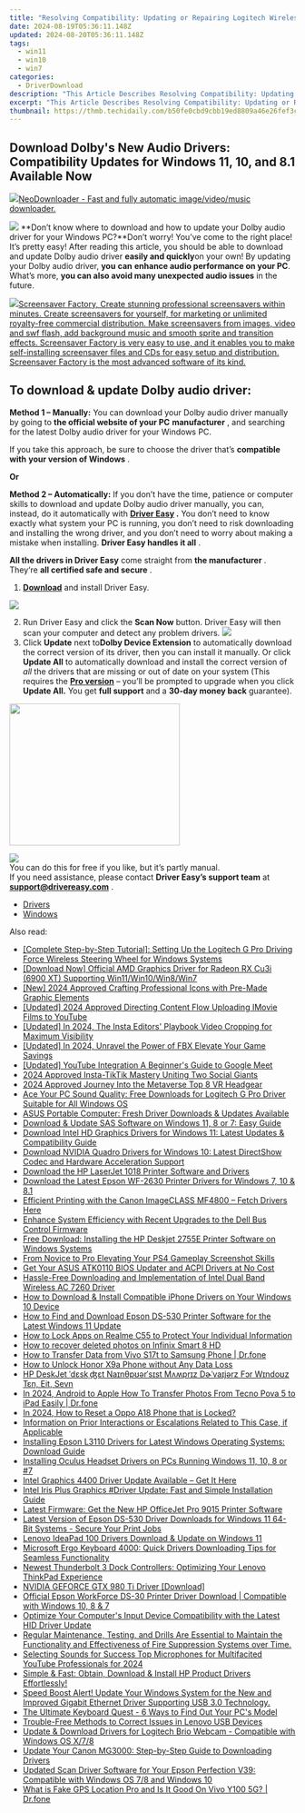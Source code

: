 ```yaml
---
title: "Resolving Compatibility: Updating or Repairing Logitech Wireless Mouse Drivers in Windows 11, 10, 8 &"
date: 2024-08-19T05:36:11.148Z
updated: 2024-08-20T05:36:11.148Z
tags:
  - win11
  - win10
  - win7
categories:
  - DriverDownload
description: "This Article Describes Resolving Compatibility: Updating or Repairing Logitech Wireless Mouse Drivers in Windows 11, 10, 8 &"
excerpt: "This Article Describes Resolving Compatibility: Updating or Repairing Logitech Wireless Mouse Drivers in Windows 11, 10, 8 &"
thumbnail: https://thmb.techidaily.com/b50fe0cbd9cbb19ed8809a46e26fef3c1e35eecf8f5029c9276b28fff4f6f7be.jpg
---
```


## Download Dolby's New Audio Drivers: Compatibility Updates for Windows 11, 10, and 8.1 Available Now

<!-- affiliate ads begin -->
<a href="https://secure.2checkout.com/order/checkout.php?PRODS=4559731&QTY=1&AFFILIATE=108875&CART=1"><img src="http://www.neowise.com/images/nd-ss-w200.jpg" border="0">NeoDownloader - Fast and fully automatic image/video/music downloader. </a>
<!-- affiliate ads end -->
![](https://images.drivereasy.com/wp-content/uploads/2019/01/snap000424-300x186.png)   **Don’t know where to download and how to update your Dolby audio driver for your Windows PC?**Don’t worry! You’ve come to the right place! It’s pretty easy! After reading this article, you should be able to download and update Dolby audio driver **easily and quickly**on your own! By updating your Dolby audio driver, **you**  **can**  **enhance audio performance on your PC**. What’s more, **you can also avoid many unexpected audio issues**  in the future.

<!-- affiliate ads begin -->
<a href="https://secure.2checkout.com/order/checkout.php?PRODS=194977&QTY=1&AFFILIATE=108875&CART=1"><img src="https://www.blumentals.net/scrfactory/images/screensaver-software.png" border="0">Screensaver Factory, Create stunning professional screensavers within minutes. Create screensavers for yourself, for marketing or unlimited royalty-free commercial distribution. Make screensavers from images, video and swf flash, add background music and smooth sprite and transition effects. Screensaver Factory is very easy to use, and it enables you to make self-installing screensaver files and CDs for easy setup and distribution. Screensaver Factory is the most advanced software of its kind.</a>
<!-- affiliate ads end -->
## **To download & update Dolby audio driver:**

**Method 1 – Manually:**  You can download your Dolby audio driver manually by going to **the official website of your PC** **manufacturer**  , and searching for the latest Dolby audio driver for your Windows PC.

 If you take this approach, be sure to choose the driver that’s **compatible with** **your version of Windows** .

**Or**

**Method 2 – Automatically:**   If you don’t have the time, patience or computer skills to download and update Dolby audio driver manually, you can, instead, do it automatically with **[Driver Easy](https://tools.techidaily.com/drivereasy/download/) .**  You don’t need to know exactly what system your PC is running, you don’t need to risk downloading and installing the wrong driver, and you don’t need to worry about making a mistake when installing. **Driver Easy handles it all** .

**All the drivers in Driver Easy** come straight from **the manufacturer** . They‘re **all certified safe and secure** .

1. **[Download](https://tools.techidaily.com/drivereasy/download/)**  and install Driver Easy.
<!-- affiliate ads begin -->
<a href="https://store.advancedwebranking.com/order/checkout.php?PRODS=4715051&QTY=1&AFFILIATE=108875&CART=1"><img src="https://secure.avangate.com/images/merchant/14edc6ebfdae2e23bbed83d67f50e983/products/33_awr%20logo.png" border="0"></a>
<!-- affiliate ads end -->
2. Run Driver Easy and click the **Scan Now**  button. Driver Easy will then scan your computer and detect any problem drivers. ![](https://images.drivereasy.com/wp-content/uploads/2019/01/snap000425.png)
3. Click **Update**  next to**Dolby Device Extension** to automatically download the correct version of its driver, then you can install it manually. Or click **Update All**  to automatically download and install the correct version of _all_  the drivers that are missing or out of date on your system (This requires the **[Pro version](https://tools.techidaily.com/drivereasy/download/)**  – you’ll be prompted to upgrade when you click **Update All.** You get **full support**  and a **30-day money back**  guarantee).  
<!-- affiliate ads begin -->
<a href="https://homestyler.sjv.io/c/5597632/2044747/22993" target="_top" id="2044747"><img src="//a.impactradius-go.com/display-ad/22993-2044747" border="0" alt="" width="300" height="250"/></a><img height="0" width="0" src="https://imp.pxf.io/i/5597632/2044747/22993" style="position:absolute;visibility:hidden;" border="0" />
<!-- affiliate ads end -->
![](https://images.drivereasy.com/wp-content/uploads/2019/01/snap000426.png)  
 You can do this for free if you like, but it’s partly manual.  
 If you need assistance, please contact **Driver Easy’s support team** at [**support@drivereasy.com**](https://tools.techidaily.com/drivereasy/download/) .

* [Drivers](https://tools.techidaily.com/drivereasy/download/)
* [Windows](https://tools.techidaily.com/drivereasy/download/)

<ins class="adsbygoogle"
     style="display:block"
     data-ad-format="autorelaxed"
     data-ad-client="ca-pub-7571918770474297"
     data-ad-slot="1223367746"></ins>



<ins class="adsbygoogle"
     style="display:block"
     data-ad-client="ca-pub-7571918770474297"
     data-ad-slot="8358498916"
     data-ad-format="auto"
     data-full-width-responsive="true"></ins>

<span class="atpl-alsoreadstyle">Also read:</span>
<div><ul>
<li><a href="https://hardware-updates.techidaily.com/complete-step-by-step-tutorial-setting-up-the-logitech-g-pro-driving-force-wireless-steering-wheel-for-windows-systems/"><u>[Complete Step-by-Step Tutorial]: Setting Up the Logitech G Pro Driving Force Wireless Steering Wheel for Windows Systems</u></a></li>
<li><a href="https://hardware-updates.techidaily.com/download-now-official-amd-graphics-driver-for-radeon-rx-cu3i-6900-xt-supporting-win11win10win8win7/"><u>[Download Now] Official AMD Graphics Driver for Radeon RX Cu3i (6900 XT) Supporting Win11/Win10/Win8/Win7</u></a></li>
<li><a href="https://fox-helps.techidaily.com/new-2024-approved-crafting-professional-icons-with-pre-made-graphic-elements/"><u>[New] 2024 Approved  Crafting Professional Icons with Pre-Made Graphic Elements</u></a></li>
<li><a href="https://facebook-video-footage.techidaily.com/updated-2024-approved-directing-content-flow-uploading-imovie-films-to-youtube/"><u>[Updated] 2024 Approved  Directing Content Flow  Uploading IMovie Films to YouTube</u></a></li>
<li><a href="https://instagram-clips.techidaily.com/updated-in-2024-the-insta-editors-playbook-video-cropping-for-maximum-visibility/"><u>[Updated] In 2024, The Insta Editors' Playbook  Video Cropping for Maximum Visibility</u></a></li>
<li><a href="https://screen-mirroring-recording.techidaily.com/updated-in-2024-unravel-the-power-of-fbx-elevate-your-game-savings/"><u>[Updated] In 2024, Unravel the Power of FBX  Elevate Your Game Savings</u></a></li>
<li><a href="https://facebook-video-footage.techidaily.com/updated-youtube-integration-a-beginners-guide-to-google-meet/"><u>[Updated] YouTube Integration  A Beginner's Guide to Google Meet</u></a></li>
<li><a href="https://extra-skills.techidaily.com/2024-approved-insta-tiktik-mastery-uniting-two-social-giants/"><u>2024 Approved  Insta-TikTik Mastery  Uniting Two Social Giants</u></a></li>
<li><a href="https://fox-direct.techidaily.com/2024-approved-journey-into-the-metaverse-top-8-vr-headgear/"><u>2024 Approved  Journey Into the Metaverse  Top 8 VR Headgear</u></a></li>
<li><a href="https://hardware-updates.techidaily.com/ace-your-pc-sound-quality-free-downloads-for-logitech-g-pro-driver-suitable-for-all-windows-os/"><u>Ace Your PC Sound Quality: Free Downloads for Logitech G Pro Driver Suitable for All Windows OS</u></a></li>
<li><a href="https://hardware-updates.techidaily.com/asus-portable-computer-fresh-driver-downloads-and-updates-available/"><u>ASUS Portable Computer: Fresh Driver Downloads & Updates Available</u></a></li>
<li><a href="https://hardware-updates.techidaily.com/download-and-update-sas-software-on-windows-11-8-or-7-easy-guide/"><u>Download & Update SAS Software on Windows 11, 8 or 7: Easy Guide</u></a></li>
<li><a href="https://hardware-updates.techidaily.com/download-intel-hd-graphics-drivers-for-windows-11-latest-updates-and-compatibility-guide/"><u>Download Intel HD Graphics Drivers for Windows 11: Latest Updates & Compatibility Guide</u></a></li>
<li><a href="https://hardware-updates.techidaily.com/download-nvidia-quadro-drivers-for-windows-10-latest-directshow-codec-and-hardware-acceleration-support/"><u>Download NVIDIA Quadro Drivers for Windows 10: Latest DirectShow Codec and Hardware Acceleration Support</u></a></li>
<li><a href="https://hardware-updates.techidaily.com/download-the-hp-laserjet-1018-printer-software-and-drivers/"><u>Download the HP LaserJet 1018 Printer Software and Drivers</u></a></li>
<li><a href="https://hardware-updates.techidaily.com/download-the-latest-epson-wf-2630-printer-drivers-for-windows-7-10-and-81/"><u>Download the Latest Epson WF-2630 Printer Drivers for Windows 7, 10 & 8.1</u></a></li>
<li><a href="https://hardware-updates.techidaily.com/efficient-printing-with-the-canon-imageclass-mf4800-fetch-drivers-here/"><u>Efficient Printing with the Canon ImageCLASS MF4800 – Fetch Drivers Here</u></a></li>
<li><a href="https://hardware-updates.techidaily.com/enhance-system-efficiency-with-recent-upgrades-to-the-dell-bus-control-firmware/"><u>Enhance System Efficiency with Recent Upgrades to the Dell Bus Control Firmware</u></a></li>
<li><a href="https://hardware-updates.techidaily.com/free-download-installing-the-hp-deskjet-2755e-printer-software-on-windows-systems/"><u>Free Download: Installing the HP Deskjet 2755E Printer Software on Windows Systems</u></a></li>
<li><a href="https://screen-sharing-recording.techidaily.com/from-novice-to-pro-elevating-your-ps4-gameplay-screenshot-skills/"><u>From Novice to Pro  Elevating Your PS4 Gameplay Screenshot Skills</u></a></li>
<li><a href="https://hardware-updates.techidaily.com/get-your-asus-atk0110-bios-updater-and-acpi-drivers-at-no-cost/"><u>Get Your ASUS ATK0110 BIOS Updater and ACPI Drivers at No Cost</u></a></li>
<li><a href="https://hardware-updates.techidaily.com/hassle-free-downloading-and-implementation-of-intel-dual-band-wireless-ac-7260-driver/"><u>Hassle-Free Downloading and Implementation of Intel Dual Band Wireless AC 7260 Driver</u></a></li>
<li><a href="https://hardware-updates.techidaily.com/how-to-download-and-install-compatible-iphone-drivers-on-your-windows-10-device/"><u>How to Download & Install Compatible iPhone Drivers on Your Windows 10 Device</u></a></li>
<li><a href="https://hardware-updates.techidaily.com/how-to-find-and-download-epson-ds-530-printer-software-for-the-latest-windows-11-update/"><u>How to Find and Download Epson DS-530 Printer Software for the Latest Windows 11 Update</u></a></li>
<li><a href="https://easy-unlock-android.techidaily.com/how-to-lock-apps-on-realme-c55-to-protect-your-individual-information-by-drfone-android/"><u>How to Lock Apps on Realme C55 to Protect Your Individual Information</u></a></li>
<li><a href="https://blog-min.techidaily.com/how-to-recover-deleted-photos-on-infinix-smart-8-hd-by-stellar-photo-recovery-android-mobile-photo-recover/"><u>How to recover deleted photos on Infinix Smart 8 HD</u></a></li>
<li><a href="https://android-transfer.techidaily.com/how-to-transfer-data-from-vivo-s17t-to-samsung-phone-drfone-by-drfone-transfer-from-android-transfer-from-android/"><u>How to Transfer Data from Vivo S17t to Samsung Phone | Dr.fone</u></a></li>
<li><a href="https://unlock-android.techidaily.com/how-to-unlock-honor-x9a-phone-without-any-data-loss-by-drfone-android/"><u>How to Unlock Honor X9a Phone without Any Data Loss</u></a></li>
<li><a href="https://hardware-updates.techidaily.com/hp-deskjet-dskt-nanthpersst-mprz-dvajerz-fr-wndoz-tn-eit-sevn/"><u>HP DeskJet ˈdɛskˌʤɛt Naɪnθpʊərˈsɪst Mʌʍprɪz Dɚˈvaɪjərz Fɔr Wɪndoʊz Tɛn, Eit, Sevn</u></a></li>
<li><a href="https://android-transfer.techidaily.com/in-2024-android-to-apple-how-to-transfer-photos-from-tecno-pova-5-to-ipad-easily-drfone-by-drfone-transfer-from-android-transfer-from-android/"><u>In 2024, Android to Apple How To Transfer Photos From Tecno Pova 5 to iPad Easily | Dr.fone</u></a></li>
<li><a href="https://android-unlock.techidaily.com/in-2024-how-to-reset-a-oppo-a18-phone-that-is-locked-by-drfone-android/"><u>In 2024, How to Reset a Oppo A18 Phone that is Locked?</u></a></li>
<li><a href="https://hardware-updates.techidaily.com/1722977666528-information-on-prior-interactions-or-escalations-related-to-this-case-if-applicable/"><u>Information on Prior Interactions or Escalations Related to This Case, if Applicable</u></a></li>
<li><a href="https://hardware-updates.techidaily.com/installing-epson-l3110-drivers-for-latest-windows-operating-systems-download-guide/"><u>Installing Epson L3110 Drivers for Latest Windows Operating Systems: Download Guide</u></a></li>
<li><a href="https://hardware-updates.techidaily.com/installing-oculus-headset-drivers-on-pcs-running-windows-11-10-8-or-7/"><u>Installing Oculus Headset Drivers on PCs Running Windows 11, 10, 8 or #7</u></a></li>
<li><a href="https://hardware-updates.techidaily.com/intel-graphics-4400-driver-update-available-get-it-here/"><u>Intel Graphics 4400 Driver Update Available – Get It Here</u></a></li>
<li><a href="https://hardware-updates.techidaily.com/intel-iris-plus-graphics-driver-update-fast-and-simple-installation-guide/"><u>Intel Iris Plus Graphics #Driver Update: Fast and Simple Installation Guide</u></a></li>
<li><a href="https://hardware-updates.techidaily.com/latest-firmware-get-the-new-hp-officejet-pro-9015-printer-software/"><u>Latest Firmware: Get the New HP OfficeJet Pro 9015 Printer Software</u></a></li>
<li><a href="https://hardware-updates.techidaily.com/latest-version-of-epson-ds-530-driver-downloads-for-windows-11-64-bit-systems-secure-your-print-jobs/"><u>Latest Version of Epson DS-530 Driver Downloads for Windows 11 64-Bit Systems - Secure Your Print Jobs</u></a></li>
<li><a href="https://hardware-updates.techidaily.com/lenovo-ideapad-100-drivers-download-and-update-on-windows-11/"><u>Lenovo IdeaPad 100 Drivers Download & Update on Windows 11</u></a></li>
<li><a href="https://hardware-updates.techidaily.com/microsoft-ergo-keyboard-4000-quick-drivers-downloading-tips-for-seamless-functionality/"><u>Microsoft Ergo Keyboard 4000: Quick Drivers Downloading Tips for Seamless Functionality</u></a></li>
<li><a href="https://hardware-updates.techidaily.com/newest-thunderbolt-3-dock-controllers-optimizing-your-lenovo-thinkpad-experience/"><u>Newest Thunderbolt 3 Dock Controllers: Optimizing Your Lenovo ThinkPad Experience</u></a></li>
<li><a href="https://hardware-updates.techidaily.com/nvidia-geforce-gtx-980-ti-driver-download/"><u>NVIDIA GEFORCE GTX 980 Ti Driver [Download]</u></a></li>
<li><a href="https://hardware-updates.techidaily.com/official-epson-workforce-ds-30-printer-driver-download-compatible-with-windows-10-8-and-7/"><u>Official Epson WorkForce DS-30 Printer Driver Download | Compatible with Windows 10, 8 & 7</u></a></li>
<li><a href="https://hardware-updates.techidaily.com/optimize-your-computers-input-device-compatibility-with-the-latest-hid-driver-update/"><u>Optimize Your Computer's Input Device Compatibility with the Latest HID Driver Update</u></a></li>
<li><a href="https://hardware-updates.techidaily.com/1722961018542-regular-maintenance-testing-and-drills-are-essential-to-maintain-the-functionality-and-effectiveness-of-fire-suppression-systems-over-time/"><u>Regular Maintenance, Testing, and Drills Are Essential to Maintain the Functionality and Effectiveness of Fire Suppression Systems over Time.</u></a></li>
<li><a href="https://facebook-video-footage.techidaily.com/selecting-sounds-for-success-top-microphones-for-multifacited-youtube-professionals-for-2024/"><u>Selecting Sounds for Success  Top Microphones for Multifacited YouTube Professionals for 2024</u></a></li>
<li><a href="https://hardware-updates.techidaily.com/simple-and-fast-obtain-download-and-install-hp-product-drivers-effortlessly/"><u>Simple & Fast: Obtain, Download & Install HP Product Drivers Effortlessly!</u></a></li>
<li><a href="https://hardware-updates.techidaily.com/speed-boost-alert-update-your-windows-system-for-the-new-and-improved-gigabit-ethernet-driver-supporting-usb-30-technology/"><u>Speed Boost Alert! Update Your Windows System for the New and Improved Gigabit Ethernet Driver Supporting USB 3.0 Technology.</u></a></li>
<li><a href="https://windows11.techidaily.com/the-ultimate-keyboard-quest-6-ways-to-find-out-your-pcs-model/"><u>The Ultimate Keyboard Quest - 6 Ways to Find Out Your PC's Model</u></a></li>
<li><a href="https://hardware-updates.techidaily.com/trouble-free-methods-to-correct-issues-in-lenovo-usb-devices/"><u>Trouble-Free Methods to Correct Issues in Lenovo USB Devices</u></a></li>
<li><a href="https://hardware-updates.techidaily.com/update-and-download-drivers-for-logitech-brio-webcam-compatible-with-windows-os-x78/"><u>Update & Download Drivers for Logitech Brio Webcam - Compatible with Windows OS X/7/8</u></a></li>
<li><a href="https://hardware-updates.techidaily.com/update-your-canon-mg3000-step-by-step-guide-to-downloading-drivers/"><u>Update Your Canon MG3000: Step-by-Step Guide to Downloading Drivers</u></a></li>
<li><a href="https://hardware-updates.techidaily.com/updated-scan-driver-software-for-your-epson-perfection-v39-compatible-with-windows-os-78-and-windows-10/"><u>Updated Scan Driver Software for Your Epson Perfection V39: Compatible with Windows OS 7/8 and Windows 10</u></a></li>
<li><a href="https://fake-location.techidaily.com/what-is-fake-gps-location-pro-and-is-it-good-on-vivo-y100-5g-drfone-by-drfone-virtual-android/"><u>What is Fake GPS Location Pro and Is It Good On Vivo Y100 5G? | Dr.fone</u></a></li>
</ul></div>
